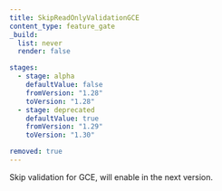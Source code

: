 ```yaml
---
title: SkipReadOnlyValidationGCE
content_type: feature_gate
_build:
  list: never
  render: false

stages:
  - stage: alpha 
    defaultValue: false
    fromVersion: "1.28"
    toVersion: "1.28"
  - stage: deprecated
    defaultValue: true
    fromVersion: "1.29"  
    toVersion: "1.30"

removed: true
---
```

Skip validation for GCE, will enable in the
next version.
